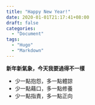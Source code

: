 ```yaml
---
title: "Happy New Year!"
date: 2020-01-01T21:17:41+08:00
draft: false
categories:
  - "Document"
tags:
  - "Hugo"
  - "Markdown"
---
```


**新年新氣象，今天我要過得不一樣**
- 少一點抱怨，多一點體諒
- 少一點藉口，多一點修養
- 少一點指責，多一點正向
